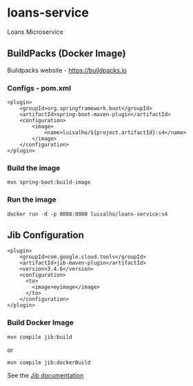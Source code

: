 # loans-service
Loans Microservice


## BuildPacks (Docker Image)

Buildpacks website - https://buildpacks.io

### Configs - pom.xml
```
<plugin>
    <groupId>org.springframework.boot</groupId>
    <artifactId>spring-boot-maven-plugin</artifactId>
    <configuration>
        <image>
            <name>luisalho/${project.artifactId}:s4</name>
        </image>
    </configuration>
</plugin>
```
### Build the image
```
mvn spring-boot:build-image
```

### Run the image
```
docker run -d -p 8080:8080 luisalho/loans-service:s4
```

## Jib Configuration
```
<plugin>
    <groupId>com.google.cloud.tools</groupId>
    <artifactId>jib-maven-plugin</artifactId>
    <version>3.4.6</version>
    <configuration>
      <to>
        <image>myimage</image>
      </to>
    </configuration>
</plugin>
```

### Build Docker Image

```
mvn compile jib:build
```
or
```
mvn compile jib:dockerBuild
```

See the [Jib documentation](https://github.com/GoogleContainerTools/jib/tree/master/jib-maven-plugin#build-your-image)